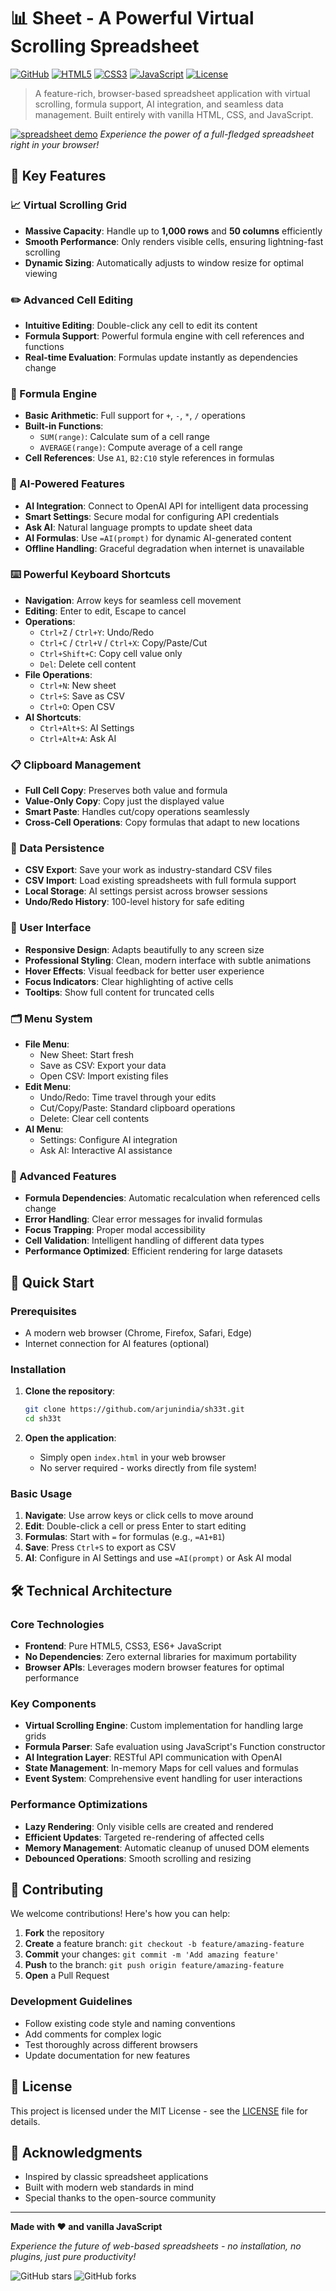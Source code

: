 # 📊 Sheet - A Powerful Virtual Scrolling Spreadsheet

[![GitHub](https://img.shields.io/badge/GitHub-Repository-blue?style=flat&logo=github)](https://github.com/arjunindia/sh33t)
[![HTML5](https://img.shields.io/badge/HTML5-Frontend-orange?style=flat&logo=html5)](https://developer.mozilla.org/en-US/docs/Web/HTML)
[![CSS3](https://img.shields.io/badge/CSS3-Styling-blue?style=flat&logo=css3)](https://developer.mozilla.org/en-US/docs/Web/CSS)
[![JavaScript](https://img.shields.io/badge/JavaScript-ES6+-yellow?style=flat&logo=javascript)](https://developer.mozilla.org/en-US/docs/Web/JavaScript)
[![License](https://img.shields.io/badge/License-MIT-green?style=flat)](LICENSE)

> A feature-rich, browser-based spreadsheet application with virtual scrolling, formula support, AI integration, and seamless data management. Built entirely with vanilla HTML, CSS, and JavaScript.

[![spreadsheet demo](https://i.ibb.co/7G5Q0YB/vivaldi-7o-GXSc7-TU2-ezgif-com-gif-maker.gif)](https://ibb.co/xSycn2TR)
*Experience the power of a full-fledged spreadsheet right in your browser!*

## 🌟 Key Features

### 📈 Virtual Scrolling Grid

- **Massive Capacity**: Handle up to **1,000 rows** and **50 columns** efficiently
- **Smooth Performance**: Only renders visible cells, ensuring lightning-fast scrolling
- **Dynamic Sizing**: Automatically adjusts to window resize for optimal viewing

### ✏️ Advanced Cell Editing

- **Intuitive Editing**: Double-click any cell to edit its content
- **Formula Support**: Powerful formula engine with cell references and functions
- **Real-time Evaluation**: Formulas update instantly as dependencies change

### 🧮 Formula Engine

- **Basic Arithmetic**: Full support for `+`, `-`, `*`, `/` operations
- **Built-in Functions**:
  - `SUM(range)`: Calculate sum of a cell range
  - `AVERAGE(range)`: Compute average of a cell range
- **Cell References**: Use `A1`, `B2:C10` style references in formulas

### 🤖 AI-Powered Features

- **AI Integration**: Connect to OpenAI API for intelligent data processing
- **Smart Settings**: Secure modal for configuring API credentials
- **Ask AI**: Natural language prompts to update sheet data
- **AI Formulas**: Use `=AI(prompt)` for dynamic AI-generated content
- **Offline Handling**: Graceful degradation when internet is unavailable

### ⌨️ Powerful Keyboard Shortcuts

- **Navigation**: Arrow keys for seamless cell movement
- **Editing**: Enter to edit, Escape to cancel
- **Operations**:
  - `Ctrl+Z` / `Ctrl+Y`: Undo/Redo
  - `Ctrl+C` / `Ctrl+V` / `Ctrl+X`: Copy/Paste/Cut
  - `Ctrl+Shift+C`: Copy cell value only
  - `Del`: Delete cell content
- **File Operations**:
  - `Ctrl+N`: New sheet
  - `Ctrl+S`: Save as CSV
  - `Ctrl+O`: Open CSV
- **AI Shortcuts**:
  - `Ctrl+Alt+S`: AI Settings
  - `Ctrl+Alt+A`: Ask AI

### 📋 Clipboard Management

- **Full Cell Copy**: Preserves both value and formula
- **Value-Only Copy**: Copy just the displayed value
- **Smart Paste**: Handles cut/copy operations seamlessly
- **Cross-Cell Operations**: Copy formulas that adapt to new locations

### 💾 Data Persistence

- **CSV Export**: Save your work as industry-standard CSV files
- **CSV Import**: Load existing spreadsheets with full formula support
- **Local Storage**: AI settings persist across browser sessions
- **Undo/Redo History**: 100-level history for safe editing

### 🎨 User Interface

- **Responsive Design**: Adapts beautifully to any screen size
- **Professional Styling**: Clean, modern interface with subtle animations
- **Hover Effects**: Visual feedback for better user experience
- **Focus Indicators**: Clear highlighting of active cells
- **Tooltips**: Show full content for truncated cells

### 🗂️ Menu System

- **File Menu**:
  - New Sheet: Start fresh
  - Save as CSV: Export your data
  - Open CSV: Import existing files
- **Edit Menu**:
  - Undo/Redo: Time travel through your edits
  - Cut/Copy/Paste: Standard clipboard operations
  - Delete: Clear cell contents
- **AI Menu**:
  - Settings: Configure AI integration
  - Ask AI: Interactive AI assistance

### 🔧 Advanced Features

- **Formula Dependencies**: Automatic recalculation when referenced cells change
- **Error Handling**: Clear error messages for invalid formulas
- **Focus Trapping**: Proper modal accessibility
- **Cell Validation**: Intelligent handling of different data types
- **Performance Optimized**: Efficient rendering for large datasets

## 🚀 Quick Start

### Prerequisites

- A modern web browser (Chrome, Firefox, Safari, Edge)
- Internet connection for AI features (optional)

### Installation

1. **Clone the repository**:

   ```bash
   git clone https://github.com/arjunindia/sh33t.git
   cd sh33t
   ```

2. **Open the application**:
   - Simply open `index.html` in your web browser
   - No server required - works directly from file system!

### Basic Usage

1. **Navigate**: Use arrow keys or click cells to move around
2. **Edit**: Double-click a cell or press Enter to start editing
3. **Formulas**: Start with `=` for formulas (e.g., `=A1+B1`)
4. **Save**: Press `Ctrl+S` to export as CSV
5. **AI**: Configure in AI Settings and use `=AI(prompt)` or Ask AI modal

## 🛠️ Technical Architecture

### Core Technologies

- **Frontend**: Pure HTML5, CSS3, ES6+ JavaScript
- **No Dependencies**: Zero external libraries for maximum portability
- **Browser APIs**: Leverages modern browser features for optimal performance

### Key Components

- **Virtual Scrolling Engine**: Custom implementation for handling large grids
- **Formula Parser**: Safe evaluation using JavaScript's Function constructor
- **AI Integration Layer**: RESTful API communication with OpenAI
- **State Management**: In-memory Maps for cell values and formulas
- **Event System**: Comprehensive event handling for user interactions

### Performance Optimizations

- **Lazy Rendering**: Only visible cells are created and rendered
- **Efficient Updates**: Targeted re-rendering of affected cells
- **Memory Management**: Automatic cleanup of unused DOM elements
- **Debounced Operations**: Smooth scrolling and resizing

## 🤝 Contributing

We welcome contributions! Here's how you can help:

1. **Fork** the repository
2. **Create** a feature branch: `git checkout -b feature/amazing-feature`
3. **Commit** your changes: `git commit -m 'Add amazing feature'`
4. **Push** to the branch: `git push origin feature/amazing-feature`
5. **Open** a Pull Request

### Development Guidelines

- Follow existing code style and naming conventions
- Add comments for complex logic
- Test thoroughly across different browsers
- Update documentation for new features

## 📄 License

This project is licensed under the MIT License - see the [LICENSE](LICENSE) file for details.

## 🙏 Acknowledgments

- Inspired by classic spreadsheet applications
- Built with modern web standards in mind
- Special thanks to the open-source community

---

**Made with ❤️ and vanilla JavaScript**

*Experience the future of web-based spreadsheets - no installation, no plugins, just pure productivity!*

![GitHub stars](https://img.shields.io/github/stars/arjunindia/sh33t?style=social)
![GitHub forks](https://img.shields.io/github/forks/arjunindia/sh33t?style=social)
